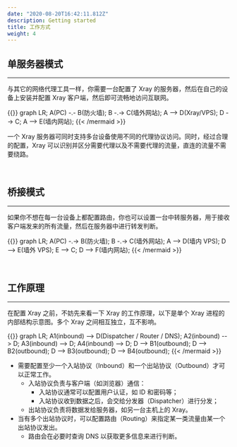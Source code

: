 ```yaml
---
date: "2020-08-20T16:42:11.812Z"
description: Getting started
title: 工作方式
weight: 4
---
```


## 单服务器模式

---

与其它的网络代理工具一样，你需要一台配置了 Xray 的服务器，然后在自己的设备上安装并配置 Xray 客户端，然后即可流畅地访问互联网。

{{<mermaid align="left">}}
graph LR;
A(PC) -.- B(防火墙);
B -.-> C(墙外网站);
A --> D(Xray/VPS);
D --> C;
A --> E(墙内网站);
{{< /mermaid >}}

一个 Xray 服务器可同时支持多台设备使用不同的代理协议访问。同时，经过合理的配置，Xray 可以识别并区分需要代理以及不需要代理的流量，直连的流量不需要绕路。

<br />

## 桥接模式

---

如果你不想在每一台设备上都配置路由，你也可以设置一台中转服务器，用于接收客户端发来的所有流量，然后在服务器中进行转发判断。

{{<mermaid align="left">}}
graph LR;
A(PC) -.-> B(防火墙);
B -.-> C(墙外网站);
A --> D(墙内 VPS);
D --> E(墙外 VPS);
E --> C;
D --> F(墙内网站);
{{< /mermaid >}}

<br />

## 工作原理

---

在配置 Xray 之前，不妨先来看一下 Xray 的工作原理，以下是单个 Xray 进程的内部结构示意图。多个 Xray 之间相互独立，互不影响。

{{<mermaid align="left">}}
graph LR;
A1(inbound) --> D(Dispatcher / Router / DNS);
A2(inbound) --> D;
A3(inbound) --> D;
A4(inbound) --> D;
D --> B1(outbound);
D --> B2(outbound);
D --> B3(outbound);
D --> B4(outbound);
{{< /mermaid >}}

- 需要配置至少一个入站协议（Inbound）和一个出站协议（Outbound）才可以正常工作。
  - 入站协议负责与客户端（如浏览器）通信：
    - 入站协议通常可以配置用户认证，如 ID 和密码等；
    - 入站协议收到数据之后，会交给分发器（Dispatcher）进行分发；
  - 出站协议负责将数据发给服务器，如另一台主机上的 Xray。
- 当有多个出站协议时，可以配置路由（Routing）来指定某一类流量由某一个出站协议发出。
  - 路由会在必要时查询 DNS 以获取更多信息来进行判断。
